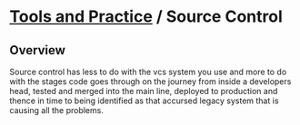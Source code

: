 # [Tools and Practice](../README.md) / Source Control

## Overview

Source control has less to do with the vcs system you use and more to do with the stages code goes through on the journey from inside a developers head, tested and merged into the main line, deployed to production and thence in time to being identified as that accursed legacy system that is causing all the problems.

<!---
## Contents

* [Branch Management](./branches.md)
* [Pull Requests and Code reviews](./prs.md)
--->

